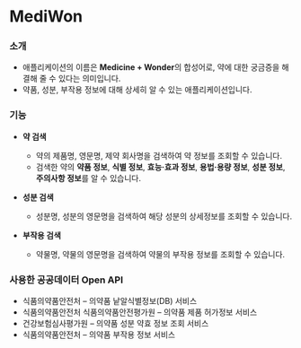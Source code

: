# MediWon
    
### 소개
- 애플리케이션의 이름은 **Medicine + Wonder**의 합성어로, 약에 대한 궁금증을 해결해 줄 수 있다는 의미입니다.    
- 약품, 성분, 부작용 정보에 대해 상세히 알 수 있는 애플리케이션입니다.    
    
### 기능
- **약 검색**
  - 약의 제품명, 영문명, 제약 회사명을 검색하여 약 정보를 조회할 수 있습니다.    
  - 검색한 약의 **약품 정보**, **식별 정보**, **효능·효과 정보**, **용법·용량 정보**, **성분 정보**, **주의사항 정보**를 알 수 있습니다.     
    
- **성분 검색**
  - 성분명, 성분의 영문명을 검색하여 해당 성분의 상세정보를 조회할 수 있습니다.    
    
- **부작용 검색**
  - 약물명, 약물의 영문명을 검색하여 약물의 부작용 정보를 조회할 수 있습니다.    
    
### 사용한 공공데이터 Open API
- 식품의약품안전처 – 의약품 낱알식별정보(DB) 서비스    
- 식품의약품안전처 식품의약품안전평가원 – 의약품 제품 허가정보 서비스    
- 건강보험심사평가원 – 의약품 성분 약효 정보 조회 서비스    
- 식품의약품안전처 – 의약품 부작용 정보 서비스    
